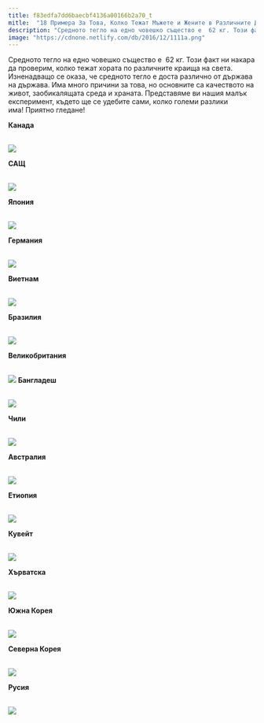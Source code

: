 ```yaml
---
title: f83edfa7dd6baecbf4136a00166b2a70_t
mitle:  "18 Примера За Това, Колко Тежат Мъжете и Жените в Различните Държави!"
description: "Средното тегло на едно човешко същество е  62 кг. Този факт ни накара да проверим, колко тежат хората по различните краища на света. Изненадващо се оказа, че среднот�"
image: "https://cdnone.netlify.com/db/2016/12/1111а.png"
---
```


 <p>Средното тегло на едно човешко същество е  62 кг. Този факт ни накара да проверим, колко тежат хората по различните краища на света. Изненадващо се оказа, че средното тегло е доста различно от държава на държава. Има много причини за това, но основните са качеството на живот, заобикалящата среда и храната. Представяме ви нашия малък експеримент, където ще се удебите сами, колко големи разлики има! Приятно гледане!</p>      <p><strong>Канада</strong></p> <p> <br/><img src="https://cdnone.netlify.com/db/2016/12/1111а.png"/></p> <p><strong>САЩ</strong></p>      <p> <br/><img src="https://cdnone.netlify.com/db/2016/12/22222а.png"/></p> <p><strong>Япония</strong></p> <p> <br/><img src="https://cdnone.netlify.com/db/2016/12/3а-1.png"/></p> <p><strong>Германия</strong></p>      <p> <br/><img src="https://cdnone.netlify.com/db/2016/12/4а-1.png"/></p> <p><strong>Виетнам</strong></p> <p> <br/><img src="https://cdnone.netlify.com/db/2016/12/5а-1.png"/></p> <p><strong>Бразилия</strong></p> <p> <br/><img src="https://cdnone.netlify.com/db/2016/12/6а-1.png"/></p> <p><strong>Великобритания</strong></p>      <p> <br/><img src="https://cdnone.netlify.com/db/2016/12/7а-1.png"/> <strong>Бангладеш</strong></p> <p> <br/><img src="https://cdnone.netlify.com/db/2016/12/8а-1.png"/></p> <p><strong>Чили</strong></p> <p> <br/><img src="https://cdnone.netlify.com/db/2016/12/9а-1.png"/></p>      <p><strong>Австралия</strong></p> <p> <br/><img src="https://cdnone.netlify.com/db/2016/12/10а-1.png"/></p> <p><strong>Етиопия</strong></p> <p> <br/><img src="https://cdnone.netlify.com/db/2016/12/11а.png"/></p> <p><strong>Кувейт</strong></p> <p> <br/><img src="https://cdnone.netlify.com/db/2016/12/12а-1.png"/></p> <p><strong>Хърватска</strong></p> <p> <br/><img src="https://cdnone.netlify.com/db/2016/12/13а-1.png"/></p> <p><strong>Южна Корея</strong></p> <p> <br/><img src="https://cdnone.netlify.com/db/2016/12/14а-1.png"/></p> <p><strong>Северна Корея</strong></p> <p> <br/><img src="https://cdnone.netlify.com/db/2016/12/15а.png"/></p> <p><strong>Русия</strong></p> <p> <br/><img src="https://cdnone.netlify.com/db/2016/12/16а.png"/></p>       